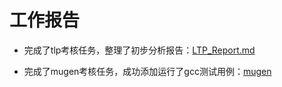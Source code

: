 # 工作报告

- 完成了tlp考核任务，整理了初步分析报告：[LTP_Report.md](https://github.com/l0tk3/PLCT/blob/main/WorkReport/week0/LTP/LTP_Report.md)

- 完成了mugen考核任务，成功添加运行了gcc测试用例：[mugen](https://github.com/l0tk3/PLCT/tree/main/WorkReport/week0/mugen)
